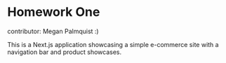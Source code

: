 <h1>Homework One</h1>
<p>contributor: Megan Palmquist :)</p>
<p>This is a Next.js application showcasing a simple e-commerce site with a navigation bar and product showcases.</p>